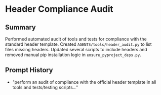 # Header Compliance Audit

## Summary
Performed automated audit of tools and tests for compliance with the standard header template. Created `AGENTS/tools/header_audit.py` to list files missing headers. Updated several scripts to include headers and removed manual pip installation logic in `ensure_pyproject_deps.py`.

## Prompt History
- "perform an audit of compliance with the official header template in all tools and tests/testing scripts..."

